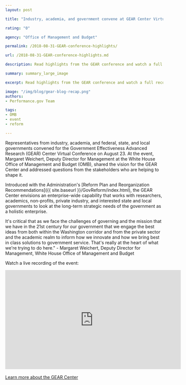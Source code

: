 ```yaml
---
layout: post

title: "Industry, academia, and government convene at GEAR Center Virtual Conference"

rating: "0"

agency: "Office of Management and Budget"

permalink: /2018-08-31-GEAR-conference-highlights/

url: /2018-08-31-GEAR-conference-highlights.md

description: Read highlights from the GEAR conference and watch a full recording of the live stream.

summary: summary_large_image

excerpt: Read highlights from the GEAR conference and watch a full recording of the live stream.

image: "/img/blog/gear-blog-recap.png"
authors:
- Performance.gov Team

tags:
- OMB
- event
- reform

---
```


Representatives from industry, academia, and federal, state, and local governments convened for the Government Effectiveness Advanced Research (GEAR) Center Virtual Conference on August 23. At the event, Margaret Weichert, Deputy Director for Management at the White House Office of Management and Budget (OMB), shared the vision for the GEAR Center and addressed questions from the stakeholders who are helping to shape it.

Introduced with the Administration's [Reform Plan and Reorganization Recommendations]({{  site.baseurl  }}/GovReform/index.html), the GEAR Center envisions an enterprise-wide capability that works with researchers, academics, non-profits, private industry, and interested state and local governments to look at the long-term strategic needs of the government as a holistic enterprise.

<div class="testimonial-blockquote">
It's critical that as we face the challenges of governing and the mission that we have in the 21st century for our government that we engage the best ideas from both within the Washington corridor and from the private sector and the academic realm to inform how we innovate and how we bring best in class solutions to government service. That's really at the heart of what we're trying to do here." - Margaret Weichert, Deputy Director for Management, White House Office of Management and Budget


</div>

Watch a live recording of the event:
<div class="usa-width-one-whole usa-media_block">
<div class="usa-media_block-body">
    <div class="videoWrapper">
  <div style="float: center; width: 0px; height: 0px; padding-left: 0px;"></div>
<div style="float: center; clear: right"><iframe src="https://player.vimeo.com/video/287319264" width="560" height="315" frameborder="0" webkitallowfullscreen mozallowfullscreen allowfullscreen></iframe></div>
</div>
</div>
</div>
<br>
<a class="usa-button" href="../GEARcenter/index.html">Learn more about the GEAR Center</a>
